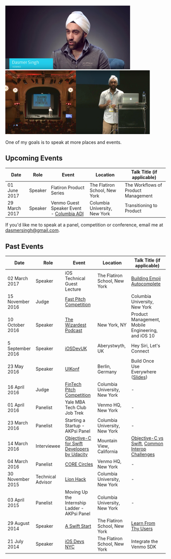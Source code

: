 <img src="images/interview.jpg" height=200><img src="images/audience.jpg" height=200><img src="images/close_up.jpg" height=200>

One of my goals is to speak at more places and events.

## Upcoming Events

| Date        | Role | Event | Location | Talk Title (if applicable) |
| ----------- | ----- | ----- | ----- | -------- |
| 01 June 2017 | Speaker | Flatiron Product Series | The Flatiron School, New York  | The Workflows of Product Management |
| 29 March 2017 | Speaker | Venmo Guest Speaker Event - [Columbia ADI][15] | Columbia University,  New York  | Transitioning to Product |


If you'd like me to speak at a panel, competition or conference, email me at <dasmersingh@gmail.com>.

## Past Events

| Date        | Role | Event | Location | Talk Title (if applicable) |
| ----------- | ----- | ----- | ----- | -------- |
| 02 March 2017 | Speaker | iOS Technical Guest Lecture | The Flatiron School, New York | [Building Emoji Autocomplete][16] |
| 15 November 2016 | Judge | [Fast Pitch Competition][1] | | Columbia University,  New York | - |
| 10 October 2016 | Speaker | [The Wizardest Podcast][13a] | New York, NY | Product Management, Mobile Engineering, and iOS 10 |
| 5 September 2016 | Speaker | [iOSDevUK][1] | Aberystwyth, UK | Hey Siri, Let's Connect |
| 23 May 2016 | Speaker | [UIKonf][8a] | Berlin, Germany | Build Once Use Everywhere ([Slides][8c]) |
| 16 April 2016 | Judge | [FinTech Pitch Competition][7] | Columbia University,  New York | - |
| 01 April 2016 | Panelist | Yale MBA Tech Club Job Trek | Venmo HQ,  New York | - |
| 23 March 2016 | Panelist | Starting a Startup - AKPsi Panel | Columbia University,  New York | - |
| 14 March 2016 | Interviewee | [Objective-C for Swift Developers by Udacity][9] | Mountain View,  California | [Objective-C vs Swift][10], [Common Interop Challenges][11] |
| 04 March 2016 | Panelist | [CORE Circles][5] | Venmo HQ, New York | - |
| 30 November 2015 | Technical Advisor | [Lion Hack][6] |Columbia University,  New York | - |
| 03 April 2015 | Panelist | Moving Up the Internship Ladder - AKPsi Panel |Columbia University,  New York |- |
| 29 August 2014 | Speaker | [A Swift Start][3] | The Flatiron School, New York | [Learn From Thy Users][4] |
| 21 July 2014 | Speaker | [iOS Devs NYC][2] | The Flatiron School, New York | Integrate the Venmo SDK |

[1]: http://www.iosdevuk.com/
[2]: http://www.meetup.com/iOS-Devs-NYC/events/194385732/
[3]: http://aswiftstart.com/
[4]: https://speakerdeck.com/dasmer/learn-from-thy-users
[5]: http://coreatcu.com/corecircles
[6]: http://columbiaentrepreneurs.org/CEONEW2015/lion-hack-cbs-2015/
[7]: https://www.evensi.us/core-fintech-amp-social-entrepreneurship-elevator-pitch/175092386
[8a]: http://www.uikonf.com
[8b]: https://www.youtube.com/watch?v=JbIoI7sm4_o&t=37m0s
[8c]: https://speakerdeck.com/dasmer/build-once-use-everywhere
[9]: https://www.udacity.com/course/objective-c-for-swift-developers--ud1009
[10]: https://classroom.udacity.com/courses/ud1009/lessons/7813929061/concepts/79651565980923
[11]: https://classroom.udacity.com/courses/ud1009/lessons/8087838321/concepts/81452688740923
[12]: https://www.youtube.com/watch?v=JbIoI7sm4_o
[13a]: https://wizardest.com/tagged/podcast
[13b]: https://wizardest.com/wizardest-podcast-episode-1-dasmer-singh-product-manager-at-venmo-fc7fea62ff42#.4tajek5lz
[14]: https://www.eventbrite.com/e/columbia-fast-pitch-competition-2016-registration-29058471671?aff=erelexpmlt
[15]: https://adicu.com/
[16]: http://share.snacktools.com/959B5A59E8C/bh3212q8
